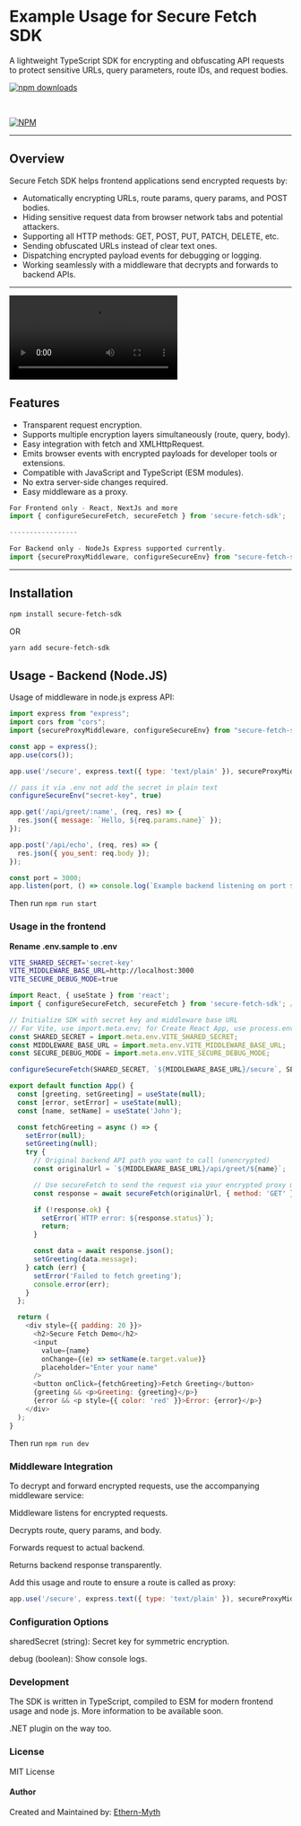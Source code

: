 # Example Usage for Secure Fetch SDK

A lightweight TypeScript SDK for encrypting and obfuscating API requests to protect sensitive URLs, query parameters, route IDs, and request bodies.

[![npm downloads](https://img.shields.io/npm/dm/secure-fetch-sdk)](https://www.npmjs.com/package/secure-fetch-sdk)

<br/>

[![NPM](https://nodei.co/npm/secure-fetch-sdk.png)](https://nodei.co/npm/secure-fetch-sdk/)

---

## Overview

Secure Fetch SDK helps frontend applications send encrypted requests by:

- Automatically encrypting URLs, route params, query params, and POST bodies.
- Hiding sensitive request data from browser network tabs and potential attackers.
- Supporting all HTTP methods: GET, POST, PUT, PATCH, DELETE, etc.
- Sending obfuscated URLs instead of clear text ones.
- Dispatching encrypted payload events for debugging or logging.
- Working seamlessly with a middleware that decrypts and forwards to backend APIs.

---

<video src="media/secure-fetch-video.mp4" controls></video>

## Features

- Transparent request encryption.
- Supports multiple encryption layers simultaneously (route, query, body).
- Easy integration with fetch and XMLHttpRequest.
- Emits browser events with encrypted payloads for developer tools or extensions.
- Compatible with JavaScript and TypeScript (ESM modules).
- No extra server-side changes required.
- Easy middleware as a proxy.

```javascript
For Frontend only - React, NextJs and more
import { configureSecureFetch, secureFetch } from 'secure-fetch-sdk';

-----------------

For Backend only - NodeJs Express supported currently.
import {secureProxyMiddleware, configureSecureEnv} from "secure-fetch-sdk";

```

---

## Installation

```bash
npm install secure-fetch-sdk
```

OR

```bash
yarn add secure-fetch-sdk
```

## Usage - Backend (Node.JS)

Usage of middleware in node.js express API:

```javascript
import express from "express";
import cors from "cors";
import {secureProxyMiddleware, configureSecureEnv} from "secure-fetch-sdk";

const app = express();
app.use(cors());

app.use('/secure', express.text({ type: 'text/plain' }), secureProxyMiddleware);

// pass it via .env not add the secret in plain text
configureSecureEnv("secret-key", true) 

app.get('/api/greet/:name', (req, res) => {
  res.json({ message: `Hello, ${req.params.name}` });
});

app.post('/api/echo', (req, res) => {
  res.json({ you_sent: req.body });
});

const port = 3000;
app.listen(port, () => console.log(`Example backend listening on port ${port}`));

```

Then run `npm run start`

### Usage in the frontend

**Rename .env.sample to .env**

```bash
VITE_SHARED_SECRET='secret-key'
VITE_MIDDLEWARE_BASE_URL=http://localhost:3000
VITE_SECURE_DEBUG_MODE=true
```

```javascript
import React, { useState } from 'react';
import { configureSecureFetch, secureFetch } from 'secure-fetch-sdk'; // Adjust path accordingly

// Initialize SDK with secret key and middleware base URL
// For Vite, use import.meta.env; for Create React App, use process.env.REACT_APP_*
const SHARED_SECRET = import.meta.env.VITE_SHARED_SECRET;
const MIDDLEWARE_BASE_URL = import.meta.env.VITE_MIDDLEWARE_BASE_URL;
const SECURE_DEBUG_MODE = import.meta.env.VITE_SECURE_DEBUG_MODE;

configureSecureFetch(SHARED_SECRET, `${MIDDLEWARE_BASE_URL}/secure`, SECURE_DEBUG_MODE);

export default function App() {
  const [greeting, setGreeting] = useState(null);
  const [error, setError] = useState(null);
  const [name, setName] = useState('John');

  const fetchGreeting = async () => {
    setError(null);
    setGreeting(null);
    try {
      // Original backend API path you want to call (unencrypted)
      const originalUrl = `${MIDDLEWARE_BASE_URL}/api/greet/${name}`;

      // Use secureFetch to send the request via your encrypted proxy middleware
      const response = await secureFetch(originalUrl, { method: 'GET' });

      if (!response.ok) {
        setError(`HTTP error: ${response.status}`);
        return;
      }

      const data = await response.json();
      setGreeting(data.message);
    } catch (err) {
      setError('Failed to fetch greeting');
      console.error(err);
    }
  };

  return (
    <div style={{ padding: 20 }}>
      <h2>Secure Fetch Demo</h2>
      <input
        value={name}
        onChange={(e) => setName(e.target.value)}
        placeholder="Enter your name"
      />
      <button onClick={fetchGreeting}>Fetch Greeting</button>
      {greeting && <p>Greeting: {greeting}</p>}
      {error && <p style={{ color: 'red' }}>Error: {error}</p>}
    </div>
  );
}

```

Then run `npm run dev `

### Middleware Integration

To decrypt and forward encrypted requests, use the accompanying middleware service:

Middleware listens for encrypted requests.

Decrypts route, query params, and body.

Forwards request to actual backend.

Returns backend response transparently.

Add this usage and route to ensure a route is called as proxy:

```javascript
app.use('/secure', express.text({ type: 'text/plain' }), secureProxyMiddleware);
```

### Configuration Options

sharedSecret (string): Secret key for symmetric encryption.

debug (boolean): Show console logs.

### Development

The SDK is written in TypeScript, compiled to ESM for modern frontend usage and node js. More information to be available soon.

.NET plugin on the way too.

### License

MIT License

#### Author

Created and Maintained by: [Ethern-Myth](https://github.com/ethern-myth)